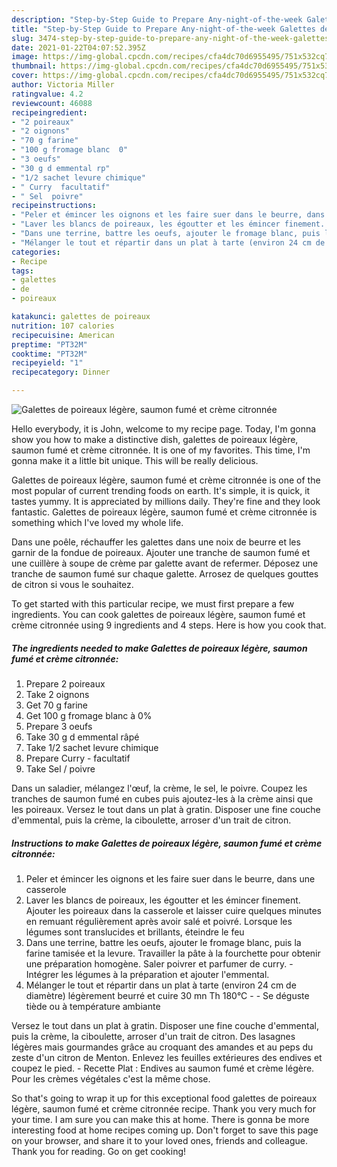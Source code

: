 ```yaml
---
description: "Step-by-Step Guide to Prepare Any-night-of-the-week Galettes de poireaux légère, saumon fumé et crème citronnée"
title: "Step-by-Step Guide to Prepare Any-night-of-the-week Galettes de poireaux légère, saumon fumé et crème citronnée"
slug: 3474-step-by-step-guide-to-prepare-any-night-of-the-week-galettes-de-poireaux-legere-saumon-fume-et-creme-citronnee
date: 2021-01-22T04:07:52.395Z
image: https://img-global.cpcdn.com/recipes/cfa4dc70d6955495/751x532cq70/galettes-de-poireaux-legere-saumon-fume-et-creme-citronnee-photo-principale-de-la-recette.jpg
thumbnail: https://img-global.cpcdn.com/recipes/cfa4dc70d6955495/751x532cq70/galettes-de-poireaux-legere-saumon-fume-et-creme-citronnee-photo-principale-de-la-recette.jpg
cover: https://img-global.cpcdn.com/recipes/cfa4dc70d6955495/751x532cq70/galettes-de-poireaux-legere-saumon-fume-et-creme-citronnee-photo-principale-de-la-recette.jpg
author: Victoria Miller
ratingvalue: 4.2
reviewcount: 46088
recipeingredient:
- "2 poireaux"
- "2 oignons"
- "70 g farine"
- "100 g fromage blanc  0"
- "3 oeufs"
- "30 g d emmental rp"
- "1/2 sachet levure chimique"
- " Curry  facultatif"
- " Sel  poivre"
recipeinstructions:
- "Peler et émincer les oignons et les faire suer dans le beurre, dans une casserole"
- "Laver les blancs de poireaux, les égoutter et les émincer finement. Ajouter les poireaux dans la casserole et laisser cuire quelques minutes en remuant régulièrement après avoir salé et poivré. Lorsque les légumes sont translucides et brillants, éteindre le feu"
- "Dans une terrine, battre les oeufs, ajouter le fromage blanc, puis la farine tamisée et la levure. Travailler la pâte à la fourchette pour obtenir une préparation homogène. Saler poivrer et parfumer de curry. Intégrer les légumes à la préparation et ajouter l&#39;emmental."
- "Mélanger le tout et répartir dans un plat à tarte (environ 24 cm de diamètre) légèrement beurré et cuire 30 mn Th 180°C  Se déguste tiède ou à température ambiante"
categories:
- Recipe
tags:
- galettes
- de
- poireaux

katakunci: galettes de poireaux 
nutrition: 107 calories
recipecuisine: American
preptime: "PT32M"
cooktime: "PT32M"
recipeyield: "1"
recipecategory: Dinner

---
```



![Galettes de poireaux légère, saumon fumé et crème citronnée](https://img-global.cpcdn.com/recipes/cfa4dc70d6955495/751x532cq70/galettes-de-poireaux-legere-saumon-fume-et-creme-citronnee-photo-principale-de-la-recette.jpg)

Hello everybody, it is John, welcome to my recipe page. Today, I'm gonna show you how to make a distinctive dish, galettes de poireaux légère, saumon fumé et crème citronnée. It is one of my favorites. This time, I'm gonna make it a little bit unique. This will be really delicious.

Galettes de poireaux légère, saumon fumé et crème citronnée is one of the most popular of current trending foods on earth. It's simple, it is quick, it tastes yummy. It is appreciated by millions daily. They're fine and they look fantastic. Galettes de poireaux légère, saumon fumé et crème citronnée is something which I've loved my whole life.

Dans une poêle, réchauffer les galettes dans une noix de beurre et les garnir de la fondue de poireaux. Ajouter une tranche de saumon fumé et une cuillère à soupe de crème par galette avant de refermer. Déposez une tranche de saumon fumé sur chaque galette. Arrosez de quelques gouttes de citron si vous le souhaitez.


To get started with this particular recipe, we must first prepare a few ingredients. You can cook galettes de poireaux légère, saumon fumé et crème citronnée using 9 ingredients and 4 steps. Here is how you cook that.

<!--inarticleads1-->

##### The ingredients needed to make Galettes de poireaux légère, saumon fumé et crème citronnée:

1. Prepare 2 poireaux
1. Take 2 oignons
1. Get 70 g farine
1. Get 100 g fromage blanc à 0%
1. Prepare 3 oeufs
1. Take 30 g d emmental râpé
1. Take 1/2 sachet levure chimique
1. Prepare  Curry - facultatif
1. Take  Sel / poivre


Dans un saladier, mélangez l&#39;œuf, la crème, le sel, le poivre. Coupez les tranches de saumon fumé en cubes puis ajoutez-les à la crème ainsi que les poireaux. Versez le tout dans un plat à gratin. Disposer une fine couche d&#39;emmental, puis la crème, la ciboulette, arroser d&#39;un trait de citron. 

<!--inarticleads2-->

##### Instructions to make Galettes de poireaux légère, saumon fumé et crème citronnée:

1. Peler et émincer les oignons et les faire suer dans le beurre, dans une casserole
1. Laver les blancs de poireaux, les égoutter et les émincer finement. Ajouter les poireaux dans la casserole et laisser cuire quelques minutes en remuant régulièrement après avoir salé et poivré. Lorsque les légumes sont translucides et brillants, éteindre le feu
1. Dans une terrine, battre les oeufs, ajouter le fromage blanc, puis la farine tamisée et la levure. Travailler la pâte à la fourchette pour obtenir une préparation homogène. Saler poivrer et parfumer de curry. - Intégrer les légumes à la préparation et ajouter l&#39;emmental.
1. Mélanger le tout et répartir dans un plat à tarte (environ 24 cm de diamètre) légèrement beurré et cuire 30 mn Th 180°C -  - Se déguste tiède ou à température ambiante


Versez le tout dans un plat à gratin. Disposer une fine couche d&#39;emmental, puis la crème, la ciboulette, arroser d&#39;un trait de citron. Des lasagnes légères mais gourmandes grâce au croquant des amandes et au peps du zeste d&#39;un citron de Menton. Enlevez les feuilles extérieures des endives et coupez le pied. - Recette Plat : Endives au saumon fumé et crème légère. Pour les crèmes végétales c&#39;est la même chose. 

So that's going to wrap it up for this exceptional food galettes de poireaux légère, saumon fumé et crème citronnée recipe. Thank you very much for your time. I am sure you can make this at home. There is gonna be more interesting food at home recipes coming up. Don't forget to save this page on your browser, and share it to your loved ones, friends and colleague. Thank you for reading. Go on get cooking!
